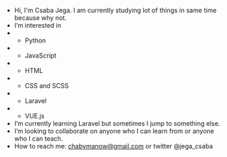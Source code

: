 - Hi, I'm Csaba Jega. I am currently studying lot of things in same time because why not.
- I’m interested in 
- * Python
- * JavaScript
- * HTML
- * CSS and SCSS
- * Laravel
- * VUE.js
- I’m currently learning Laravel but sometimes I jump to something else.
- I’m looking to collaborate on anyone who I can learn from or anyone who I can teach.
- How to reach me: chabymanow@gmail.com or twitter @jega_csaba

<!---
chabymanow/chabymanow is a ✨ special ✨ repository because its `README.md` (this file) appears on your GitHub profile.
You can click the Preview link to take a look at your changes.
--->

